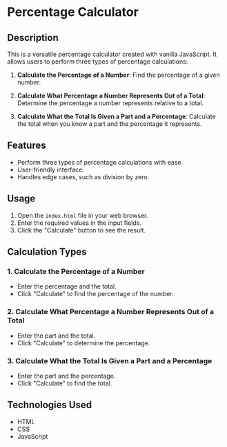 # Percentage Calculator

## Description

This is a versatile percentage calculator created with vanilla JavaScript. It allows users to perform three types of percentage calculations:

1. **Calculate the Percentage of a Number**: Find the percentage of a given number.

2. **Calculate What Percentage a Number Represents Out of a Total**: Determine the percentage a number represents relative to a total.

3. **Calculate What the Total Is Given a Part and a Percentage**: Calculate the total when you know a part and the percentage it represents.

## Features

- Perform three types of percentage calculations with ease.
- User-friendly interface.
- Handles edge cases, such as division by zero.

## Usage

1. Open the `index.html` file in your web browser.
2. Enter the required values in the input fields.
3. Click the "Calculate" button to see the result.

## Calculation Types

### 1. Calculate the Percentage of a Number

- Enter the percentage and the total.
- Click "Calculate" to find the percentage of the number.

### 2. Calculate What Percentage a Number Represents Out of a Total

- Enter the part and the total.
- Click "Calculate" to determine the percentage.

### 3. Calculate What the Total Is Given a Part and a Percentage

- Enter the part and the percentage.
- Click "Calculate" to find the total.

## Technologies Used

- HTML
- CSS
- JavaScript
